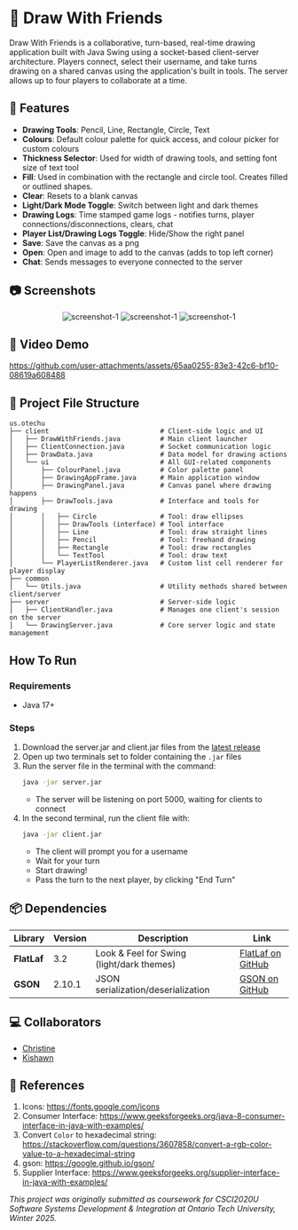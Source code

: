 # 🎨 Draw With Friends

Draw With Friends is a collaborative, turn-based, real-time drawing application built with Java Swing using a socket-based client-server architecture.
Players connect, select their username, and take turns drawing on a shared canvas using the application's built in tools. The server allows up to four players to collaborate at a time.

## 🚀 Features
- **Drawing Tools**: Pencil, Line, Rectangle, Circle, Text
- **Colours**: Default colour palette for quick access, and colour picker for custom colours
- **Thickness Selector**: Used for width of drawing tools, and setting font size of text tool
- **Fill**: Used in combination with the rectangle and circle tool. Creates filled or outlined shapes.
- **Clear**: Resets to a blank canvas
- **Light/Dark Mode Toggle**: Switch between light and dark themes
- **Drawing Logs**: Time stamped game logs - notifies turns, player connections/disconnections, clears, chat
- **Player List/Drawing Logs Toggle**: Hide/Show the right panel
- **Save**: Save the canvas as a png
- **Open**: Open and image to add to the canvas (adds to top left corner)
- **Chat**: Sends messages to everyone connected to the server

## 📷 Screenshots
<div align="center">
<img src="https://i.imgur.com/JIvcfLO.png" alt="screenshot-1">
<img src="https://i.imgur.com/awbozWI.png" alt="screenshot-1">
<img src="https://i.imgur.com/sETTYWw.png" alt="screenshot-1">
</div>

## 🎥 Video Demo
https://github.com/user-attachments/assets/65aa0255-83e3-42c6-bf10-08619a608488

## 📁 Project File Structure
```text
us.otechu
├── client                            # Client-side logic and UI
│   ├── DrawWithFriends.java          # Main client launcher
│   ├── ClientConnection.java         # Socket communication logic
│   ├── DrawData.java                 # Data model for drawing actions
│   └── ui                            # All GUI-related components
│       ├── ColourPanel.java          # Color palette panel
│       ├── DrawingAppFrame.java      # Main application window
│       ├── DrawingPanel.java         # Canvas panel where drawing happens
│       ├── DrawTools.java            # Interface and tools for drawing
│       │   ├── Circle                # Tool: draw ellipses
│       │   ├── DrawTools (interface) # Tool interface
│       │   ├── Line                  # Tool: draw straight lines
│       │   ├── Pencil                # Tool: freehand drawing
│       │   ├── Rectangle             # Tool: draw rectangles
│       │   └── TextTool              # Tool: draw text
│       └── PlayerListRenderer.java   # Custom list cell renderer for player display
├── common
│   └── Utils.java                    # Utility methods shared between client/server
├── server                            # Server-side logic
│   ├── ClientHandler.java            # Manages one client's session on the server
│   └── DrawingServer.java            # Core server logic and state management

```
## How To Run
### Requirements
- Java 17+

### Steps
1. Download the server.jar and client.jar files from the [latest release](https://github.com/christikat/draw_with_friends/releases)
2. Open up two terminals set to folder containing the `.jar` files
3. Run the server file in the terminal with the command:
    ```bash
    java -jar server.jar
    ```
   - The server will be listening on port 5000, waiting for clients to connect
4. In the second terminal, run the client file with:
    ```bash
    java -jar client.jar
    ```
   - The client will prompt you for a username
   - Wait for your turn
   - Start drawing!
   - Pass the turn to the next player, by clicking "End Turn"



## 📦 Dependencies
<div align="center">
 <table>
   <thead>
     <tr>
       <th>Library</th>
       <th>Version</th>
       <th>Description</th>
       <th>Link</th>
     </tr>
   </thead>
   <tbody>
     <tr>
       <td><strong>FlatLaf</strong></td>
       <td>3.2</td>
       <td>Look & Feel for Swing (light/dark themes)</td>
       <td><a href="https://github.com/JFormDesigner/FlatLaf">FlatLaf on GitHub</a></td>
     </tr>
     <tr>
       <td><strong>GSON</strong></td>
       <td>2.10.1</td>
       <td>JSON serialization/deserialization</td>
       <td><a href="https://github.com/google/gson">GSON on GitHub</a></td>
     </tr>
   </tbody>
 </table>
</div>

## 💻 Collaborators
- [Christine](https://github.com/christikat)
- [Kishawn](https://github.com/ratter-exe) 

## 📖 References
1. Icons: https://fonts.google.com/icons
2. Consumer Interface: https://www.geeksforgeeks.org/java-8-consumer-interface-in-java-with-examples/
3. Convert `Color` to hexadecimal string: https://stackoverflow.com/questions/3607858/convert-a-rgb-color-value-to-a-hexadecimal-string
4. gson: https://google.github.io/gson/
5. Supplier Interface: https://www.geeksforgeeks.org/supplier-interface-in-java-with-examples/

<i>This project was originally submitted as coursework for CSCI2020U Software Systems Development & Integration at Ontario Tech University, Winter 2025.</i>
